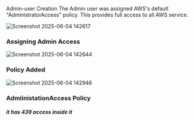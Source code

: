 Admin-user Creation
The Admin user was assigned AWS's default "AdministratorAccess" policy.
This provides full access to all AWS service.

![Screenshot 2025-06-04 142617](https://github.com/user-attachments/assets/9736d8b0-4a38-462e-ae05-f0638aa31d40)
### Assigning Admin Access

![Screenshot 2025-06-04 142644](https://github.com/user-attachments/assets/73ba83cd-b6f4-43a4-a8ba-8f48b697a29a)
### Policy Added

![Screenshot 2025-06-04 142946](https://github.com/user-attachments/assets/f7690976-6dc4-456c-b1cb-9a185a7dcb65)
### AdmiinistationAccess Policy
##### it has 439 access inside it 

